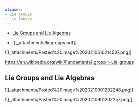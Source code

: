 ```yaml
---
aliases:
- Lie groups
- Lie theory
---
```


-   [Lie Groups and Lie Algebras](#lie-groups-and-lie-algebras)














-   ![[_attachments/liegroups.pdf]]

![[_attachments/Pasted%20image%2020210510214537.png]]

[https://en.wikipedia.org/wiki/Fundamental_group \> Lie_groups](https://en.wikipedia.org/wiki/Fundamental_group#Lie_groups)

## Lie Groups and Lie Algebras

![[_attachments/Pasted%20image%2020210901202248.png]]

![[_attachments/Pasted%20image%2020210901202257.png]]
